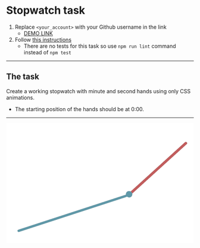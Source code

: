# Stopwatch task
1. Replace `<your_account>` with your Github username in the link
    - [DEMO LINK](https://Wincherz.github.io/layout_stop-watch/)
2. Follow [this instructions](https://Wincherz.github.io/layout_task-guideline/)
    - There are no tests for this task so use `npm run lint` command instead of `npm test` 
___

## The task
Create a working stopwatch with minute and second hands using only CSS animations.
- The starting position of the hands should be at 0:00.
---
![demo](stopwatch.png)
